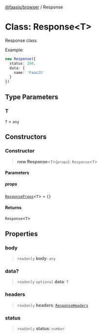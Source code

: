 [@faasjs/browser](../README.md) / Response

# Class: Response\<T\>

Response class

Example:
```ts
new Response({
  status: 200,
  data: {
    name: 'FaasJS'
  }
})
```

## Type Parameters

### T

`T` = `any`

## Constructors

### Constructor

> **new Response**\<`T`\>(`props`): `Response`\<`T`\>

#### Parameters

##### props

[`ResponseProps`](../type-aliases/ResponseProps.md)\<`T`\> = `{}`

#### Returns

`Response`\<`T`\>

## Properties

### body

> `readonly` **body**: `any`

### data?

> `readonly` `optional` **data**: `T`

### headers

> `readonly` **headers**: [`ResponseHeaders`](../type-aliases/ResponseHeaders.md)

### status

> `readonly` **status**: `number`
